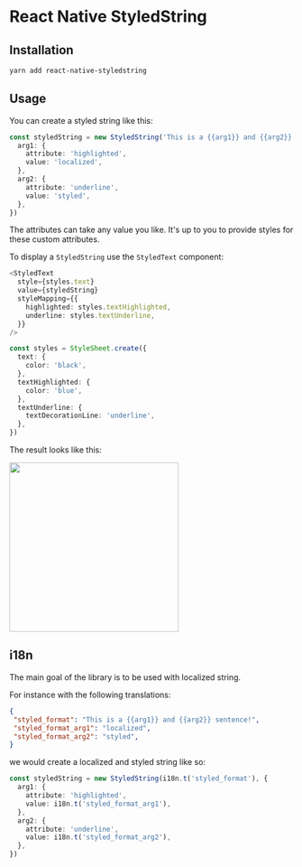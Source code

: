 # React Native StyledString

## Installation

```sh
yarn add react-native-styledstring
```

## Usage

You can create a styled string like this: 

```ts
const styledString = new StyledString('This is a {{arg1}} and {{arg2}} sentence!', {
  arg1: {
    attribute: 'highlighted',
    value: 'localized',
  },
  arg2: {
    attribute: 'underline',
    value: 'styled',
  },
})
```

The attributes can take any value you like. It's up to you to provide styles for these custom attributes.

To display a `StyledString` use the `StyledText` component: 

```ts
<StyledText
  style={styles.text}
  value={styledString}
  styleMapping={{
    highlighted: styles.textHighlighted,
    underline: styles.textUnderline,
  }}
/>

const styles = StyleSheet.create({
  text: {
    color: 'black',
  },
  textHighlighted: {
    color: 'blue',
  },
  textUnderline: {
    textDecorationLine: 'underline',
  },
})
```

The result looks like this:

<img src="https://user-images.githubusercontent.com/1964177/151387244-aac7be52-2b9e-43cd-816f-2609e1fd09dc.png" width=300 />

## i18n

The main goal of the library is to be used with localized string.

For instance with the following translations:

```json
{
 "styled_format": "This is a {{arg1}} and {{arg2}} sentence!",
 "styled_format_arg1": "localized",
 "styled_format_arg2": "styled",
}
```

we would create a localized and styled string like so:

```ts
const styledString = new StyledString(i18n.t('styled_format'), {
  arg1: {
    attribute: 'highlighted',
    value: i18n.t('styled_format_arg1'),
  },
  arg2: {
    attribute: 'underline',
    value: i18n.t('styled_format_arg2'),
  },
})
```
